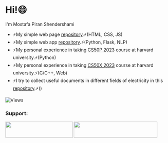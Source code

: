 # Hi!😄
I'm Mostafa Piran Shendershami 
- ⚡My simple web page [repository](https://github.com/mostafapiran/S_webpage).⚡(HTML, CSS, JS)
- ⚡My simple web app [repository](https://github.com/mostafapiran/CS50P_2023/tree/main/project).⚡(Python, Flask, NLP)
- ⚡My personal experience in taking [CS50P 2023](https://github.com/mostafapiran/CS50P_2023) course at harvard university.⚡(Python)
- ⚡My personal experience in taking [CS50X 2023](https://github.com/mostafapiran/CS50X_2023) course at harvard university.⚡(C/C++, Web)
- ⚡I try to collect useful documents in different fields of electricity in this [repository](https://github.com/mostafapiran/CS50X_2023).⚡()


![Views](https://komarev.com/ghpvc/?username=mostafapiran&color=blue)

<h3 align="left">Support:</h3>
<p><a href="https://www.buymeacoffee.com/mostafapiran"> <img align="left" src="https://cdn.buymeacoffee.com/buttons/v2/default-yellow.png" height="50" width="210" /></a>
   <a href="http://www.coffeete.ir/mostafapiran">       <img src="http://www.coffeete.ir/images/buttons/lemonchiffon.png" height="50" width="180" style="width:260px;" />
</a>

</p>



<!--
**mostafapiran/mostafapiran** is a ✨ _special_ ✨ repository because its `README.md` (this file) appears on your GitHub profile.

Here are some ideas to get you started:

- 🔭 I’m currently working on ...
- 🌱 I’m currently learning ...
- 👯 I’m looking to collaborate on ...
- 🤔 I’m looking for help with ...
- 💬 Ask me about ...
- 📫 How to reach me: ...
- 😄 Pronouns: ...
- ⚡ Fun fact: ...
-->
